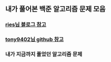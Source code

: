 ## 내가 풀어본 백준 알고리즘 문제 모음
### [ries님 블로그 참고](https://m.blog.naver.com/PostList.naver?blogId=kks227&categoryNo=299&listStyle=post&logCode=0)
### [tony9402님 github 참고](https://github.com/tony9402/baekjoon)

### 내가 지금까지 풀었던 알고리즘 문제
